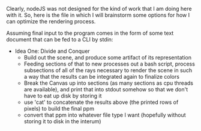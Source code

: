 Clearly, nodeJS was not designed for the kind of work that I am doing here with it.
So, here is the file in which I will brainstorm some options for how I can optimize the rendering process.

Assuming final input to the program comes in the form of some text document that can be fed to a CLI by stdin:

- Idea One: Divide and Conquer
  - Build out the scene, and produce some artifact of its representation
  - Feeding sections of that to new processes out a bash script, process subsections of all of the rays necessary to render the scene in such a way that the results can be integrated again to finalize colors
  - Break the Canvas up into sections (as many sections as cpu threads are available), and print that into stdout somehow so that we don't have to eat up disk by storing it
  - use 'cat' to concatenate the results above (the printed rows of pixels) to build the final ppm
  - convert that ppm into whatever file type I want (hopefully without storing it to disk in the interum)
